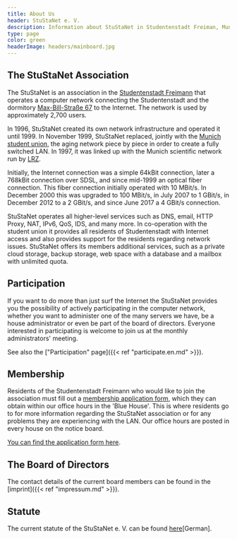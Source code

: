 ```yaml
---
title: About Us
header: StuStaNet e. V.
description: Information about StuStaNet in Studentenstadt Freiman, Munich, Germany
type: page
color: green
headerImage: headers/mainboard.jpg
---
```


## The StuStaNet Association
The StuStaNet is an association in the [Studentenstadt Freimann](https://stusta.de/en/) that operates a computer network connecting the Studentenstadt and the dormitory [Max-Bill-Straße 67](https://max-bill.de/) to the Internet. The network is used by approximately 2,700 users.

In 1996, StuStaNet created its own network infrastructure and operated it until 1999. In November 1999, StuStaNet replaced, jointly with the [Munich student union](https://www.studentenwerk-muenchen.de/), the aging network piece by piece in order to create a fully switched LAN. In 1997, it was linked up with the Munich scientific network run by [LRZ](https://www.lrz.de/).

Initially, the Internet connection was a simple 64kBit connection, later a 768kBit connection over SDSL, and since mid-1999 an optical fiber connection. This fiber connection initially operated with 10 MBit/s. In December 2000 this was upgraded to 100 MBit/s, in July 2007 to 1 GBit/s, in December 2012 to a 2 GBit/s, and since June 2017 a 4 GBit/s connection.

StuStaNet operates all higher-level services such as DNS, email, HTTP Proxy, NAT, IPv6, QoS, IDS, and many more. In co-operation with the student union it provides all residents of Studentenstadt with Internet access and also provides support for the residents regarding network issues. StuStaNet offers its members additional services, such as a private cloud storage, backup storage, web space with a database and a mailbox with unlimited quota.

## Participation
If you want to do more than just surf the Internet the StuStaNet provides you the possibility of actively participating in the computer network, whether you want to administer one of the many servers we have, be a house administrator or even be part of the board of directors. Everyone interested in participating is welcome to join us at the monthly administrators' meeting.

See also the ["Participation" page]({{< ref "participate.en.md" >}}).

## Membership
Residents of the Studentenstadt Freimann who would like to join the association must fill out a [membership application form](https://reg.stusta.de/), which they can obtain within our office hours in the 'Blue House'. This is where residents go to for more information regarding the StuStaNet association or for any problems they are experiencing with the LAN. Our office hours are posted in every house on the notice board.

[You can find the application form here](https://reg.stusta.de/).

## The Board of Directors
The contact details of the current board members can be found in the [imprint]({{< ref "impressum.md" >}}).

## Statute
The current statute of the StuStaNet e. V. can be found [here](https://vereinsanzeiger.stustanet.de/satzung.pdf)[German].
